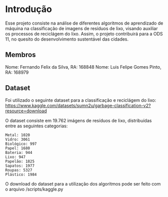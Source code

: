 # Introdução
Esse projeto consiste na análise de diferentes algoritmos de aprendizado de máquina na classificação de
imagens de resíduos de lixo, visando auxiliar os processos de reciclágem do lixo. Assim, o projeto
contribuirá para a ODS 11, no quesito do desenvolvimento sustentável das cidades. <br>

## Membros
Nome: Fernando Felix da Silva, RA: 168848
Nome: Luis Felipe Gomes Pinto, RA: 168979

## Dataset
Foi utilizado o seguinte dataset para a classificação e reciclágem do lixo: https://www.kaggle.com/datasets/sumn2u/garbage-classification-v2?resource=download <br>

O dataset consiste em 19.762 imágens de resíduos de lixo, distribuídas entre as seguintes categorias:
```
Metal: 1020
Vidro: 3061
Biológico: 997
Papel: 1680
Bateria: 944
Lixo: 947
Papelão: 1825
Sapatos: 1977
Roupas: 5327
Plástico: 1984
```

O download do dataset para a utilização dos algoritmos pode ser feito com o arquivo /scripts/kaggle.py